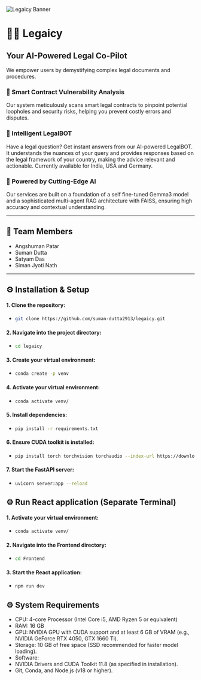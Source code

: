 ![Legaicy Banner](./banner.jpg)

# 👩‍⚖️ Legaicy

## Your AI-Powered Legal Co-Pilot

We empower users by demystifying complex legal documents and procedures.

### 🔎 Smart Contract Vulnerability Analysis
Our system meticulously scans smart legal contracts to pinpoint potential loopholes and security risks, helping you prevent costly errors and disputes.

### 🤖 Intelligent LegalBOT
Have a legal question? Get instant answers from our AI-powered LegalBOT. It understands the nuances of your query and provides responses based on the legal framework of your country, making the advice relevant and actionable. Currently available for India, USA and Germany.

### 🚀 Powered by Cutting-Edge AI
Our services are built on a foundation of a self fine-tuned Gemma3 model and a sophisticated multi-agent RAG architecture with FAISS, ensuring high accuracy and contextual understanding.

---

## 👥 Team Members
- Angshuman Patar
- Suman Dutta
- Satyam Das
- Siman Jyoti Nath

---

## ⚙️ Installation & Setup

#### 1. Clone the repository:
   - ```bash
     git clone https://github.com/suman-dutta2913/legaicy.git
     ```
#### 2. Navigate into the project directory:
   - ```bash
     cd legaicy
     ```
#### 3. Create your virtual environment:
   - ```bash
     conda create -p venv
     ```
#### 4. Activate your virtual environment:
   - ```bash
     conda activate venv/
     ```
#### 5. Install dependencies:
   - ```bash
     pip install -r requirements.txt
     ```
#### 6. Ensure CUDA toolkit is installed:
   - ```bash
     pip install torch torchvision torchaudio --index-url https://download.pytorch.org/whl/cu118 
     ```

#### 7. Start the FastAPI server:
   - ```bash
     uvicorn server:app --reload
     ```
## ⚙️ Run React application (Separate Terminal)
#### 1. Activate your virtual environment:
   - ```bash
     conda activate venv/
     ```
#### 2. Navigate into the Frontend directory:
   - ```bash
     cd Frontend
     ```
#### 3. Start the React application:
   - ```bash
     npm run dev
     ```
## ⚙️ System Requirements
- CPU: 4-core Processor (Intel Core i5, AMD Ryzen 5 or equivalent)
- RAM: 16 GB
- GPU: NVIDIA GPU with CUDA support and at least 6 GB of VRAM (e.g., NVIDIA GeForce RTX 4050, GTX 1660 Ti).
- Storage: 10 GB of free space (SSD recommended for faster model loading).
- Software:
- NVIDIA Drivers and CUDA Toolkit 11.8 (as specified in installation).
- Git, Conda, and Node.js (v18 or higher).

